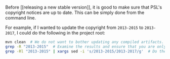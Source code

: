 Before [[releasing a new stable version]], it is good to make sure that PSL's copyright notices are up to date. This can be simply done from the command line.

For example, if I wanted to update the copyright from `2013-2015` to `2013-2017`, I could do the following in the project root:

```sh
mvn clean  # We do not want to bother updating any compiled artifacts.
grep -R "2013-2015"  # Examine the results and ensure that you are only updating correct references.
grep -Rl "2013-2015" | xargs sed -i 's/2013-2015/2013-2017/g'  # Do the actual replacement.
```